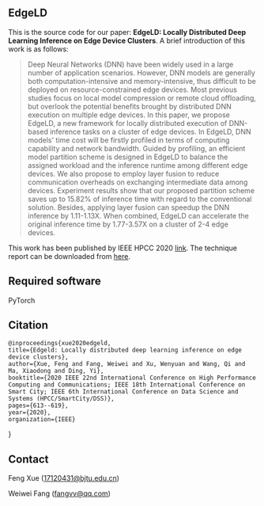 ## EdgeLD

This is the source code for our paper: **EdgeLD: Locally Distributed Deep Learning Inference on Edge Device Clusters**. A brief introduction of this work is as follows:

> Deep Neural Networks (DNN) have been widely used in a large number of application scenarios. However, DNN models are generally both computation-intensive and memory-intensive, thus difficult to be deployed on resource-constrained edge devices. Most previous studies focus on local model compression or remote cloud offloading, but overlook the potential benefits brought by distributed DNN execution on multiple edge devices. In this paper, we propose EdgeLD, a new framework for locally distributed execution of DNN-based inference tasks on a cluster of edge devices. In EdgeLD, DNN models' time cost will be firstly profiled in terms of computing capability and network bandwidth. Guided by profiling, an efficient model partition scheme is designed in EdgeLD to balance the assigned workload and the inference runtime among different edge devices. We also propose to employ layer fusion to reduce communication overheads on exchanging intermediate data among devices. Experiment results show that our proposed partition scheme saves up to 15.82% of inference time with regard to the conventional solution. Besides, applying layer fusion can speedup the DNN inference by 1.11-1.13X. When combined, EdgeLD can accelerate the original inference time by 1.77-3.57X on a cluster of 2-4 edge devices.

This work has been published by IEEE HPCC 2020 [link](https://ieeexplore.ieee.org/document/9408006). The technique report can be downloaded from [here](https://github.com/fangvv/EdgeLD/raw/master/TR-EdgeLD.pdf).

## Required software

PyTorch

## Citation

    @inproceedings{xue2020edgeld,
    title={Edgeld: Locally distributed deep learning inference on edge device clusters},
    author={Xue, Feng and Fang, Weiwei and Xu, Wenyuan and Wang, Qi and Ma, Xiaodong and Ding, Yi},
    booktitle={2020 IEEE 22nd International Conference on High Performance Computing and Communications; IEEE 18th International Conference on Smart City; IEEE 6th International Conference on Data Science and Systems (HPCC/SmartCity/DSS)},
    pages={613--619},
    year={2020},
    organization={IEEE}
  }

## Contact

Feng Xue (17120431@bjtu.edu.cn)

Weiwei Fang (fangvv@qq.com)

